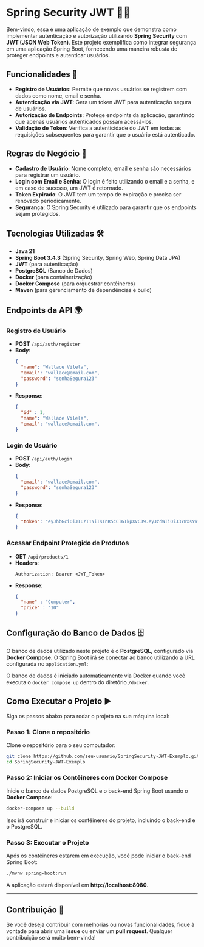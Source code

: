 # Spring Security JWT 🔐🚀

Bem-vindo, essa é uma aplicação de exemplo que demonstra como implementar autenticação e autorização utilizando **Spring Security** com **JWT (JSON Web Token)**. Este projeto exemplifica como integrar segurança em uma aplicação Spring Boot, fornecendo uma maneira robusta de proteger endpoints e autenticar usuários.

## **Funcionalidades** 🚀

- **Registro de Usuários**: Permite que novos usuários se registrem com dados como nome, email e senha.
- **Autenticação via JWT**: Gera um token JWT para autenticação segura de usuários.
- **Autorização de Endpoints**: Protege endpoints da aplicação, garantindo que apenas usuários autenticados possam acessá-los.
- **Validação de Token**: Verifica a autenticidade do JWT em todas as requisições subsequentes para garantir que o usuário está autenticado.

## **Regras de Negócio** 📌

- **Cadastro de Usuário**: Nome completo, email e senha são necessários para registrar um usuário.
- **Login com Email e Senha**: O login é feito utilizando o email e a senha, e em caso de sucesso, um JWT é retornado.
- **Token Expirado**: O JWT tem um tempo de expiração e precisa ser renovado periodicamente.
- **Segurança**: O Spring Security é utilizado para garantir que os endpoints sejam protegidos.

## **Tecnologias Utilizadas** 🛠️

- **Java 21**
- **Spring Boot 3.4.3** (Spring Security, Spring Web, Spring Data JPA)
- **JWT** (para autenticação)
- **PostgreSQL** (Banco de Dados)
- **Docker** (para containerização)
- **Docker Compose** (para orquestrar contêineres)
- **Maven** (para gerenciamento de dependências e build)

## **Endpoints da API** 🌍

### **Registro de Usuário**
- **POST** `/api/auth/register`
- **Body**:
  ```json
  {
    "name": "Wallace Vilela",
    "email": "wallace@email.com",
    "password": "senhaSegura123"
  }
  ```
- **Response**:
  ```json
  {
    "id" : 1,
    "name": "Wallace Vilela",
    "email": "wallace@email.com",
  }
  ```

### **Login de Usuário**
- **POST** `/api/auth/login`
- **Body**:
  ```json
  {
    "email": "wallace@email.com",
    "password": "senhaSegura123"
  }
  ```
- **Response**:
  ```json
  {
    "token": "eyJhbGciOiJIUzI1NiIsInR5cCI6IkpXVCJ9.eyJzdWIiOiJ3YWxsYWNlQGVtYWlsLmNvbSIsInVzZXJJZCI6MSwibmFtZSI6IldhbGxhY2UgVmlsZWxhIiwiZXhwIjoxNjcwNTMyNjY3LCJpYXQiOjE2NzA1Mjg2NjcsImlzcyI6ImF1dGgtcHJvamVjdC1hcGkiLCJ1c2VySWQiOjF9.WmeFVhSAt5o6EmG0E6V3u8HAdTpYph1hNqaZCNmn33A"
  }
  ```

### **Acessar Endpoint Protegido de Produtos**
- **GET** `/api/products/1`
- **Headers**:
  ```plaintext
  Authorization: Bearer <JWT_Token>
  ```
- **Response**:
  ```json
  {
    "name" : "Computer",
    "price" : "10"
  }
  ```

## **Configuração do Banco de Dados** 🗄️

O banco de dados utilizado neste projeto é o **PostgreSQL**, configurado via **Docker Compose**. O Spring Boot irá se conectar ao banco utilizando a URL configurada no `application.yml`:


O banco de dados é iniciado automaticamente via Docker quando você executa o `docker compose up` dentro do diretório `/docker`.

## **Como Executar o Projeto** ▶️

Siga os passos abaixo para rodar o projeto na sua máquina local:

### Passo 1: Clone o repositório

Clone o repositório para o seu computador:

```bash
git clone https://github.com/seu-usuario/SpringSecurity-JWT-Exemplo.git
cd SpringSecurity-JWT-Exemplo
```

### Passo 2: Iniciar os Contêineres com Docker Compose

Inicie o banco de dados PostgreSQL e o back-end Spring Boot usando o **Docker Compose**:

```bash
docker-compose up --build
```

Isso irá construir e iniciar os contêineres do projeto, incluindo o back-end e o PostgreSQL.

### Passo 3: Executar o Projeto

Após os contêineres estarem em execução, você pode iniciar o back-end Spring Boot:

```bash
./mvnw spring-boot:run
```

A aplicação estará disponível em **http://localhost:8080**.

---

## **Contribuição** 🤝

Se você deseja contribuir com melhorias ou novas funcionalidades, fique à vontade para abrir uma **issue** ou enviar um **pull request**. Qualquer contribuição será muito bem-vinda!
